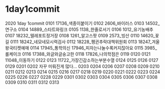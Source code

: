# 1day1commit
2020 1day 1commit
0101 17136_색종이붙이기
0102 2606_바이러스
0103 14502_연구소
0104 14889_스타트와링크
0105 1138_한줄로서기
0106 1012_유기농배추
0107 18232_텔레포트정거장
0108 1261_알고스팟
0109 2573_빙산
0110 14620_꽃길
0111 18242_네모네모시력검사
0112 18228_펭귄추락대책위원회
0113 18247_겨울왕국티켓예매
0114 17945_통학의신 17946_피자는나눌수록커지잖아요
0115 3985_롤케이크
0116 17388_와글와글숭고한
0118 17826_나의학점은
0119 
0120 
0121 11048_이동하기
0122
0123 11722_가장긴감소하는부분수열
0124
0125
0126
0127
0129 
0201
0202 자꾸 미뤄진게 많다...
0203
0204 
0206
0207
0208
0209
0210
0211
0212
0213
0214
0215
0216
0217
0218
0219
0220
0221
0222
0223
0224
0225
0226
0227
0228
0229
0301
0302
0303
0304
0305
0306
0307
0308
0309
0310
0311
0312
0313